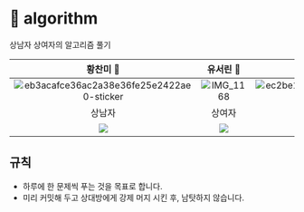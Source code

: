 # 🐾 algorithm
상남자 상여자의 알고리즘 풀기


|황찬미 🦦 |유서린 🦍|김혜진 🦧|
|:------:|:---:|:---:|
|![eb3acafce36ac2a38e36fe25e2422ae0-sticker](https://user-images.githubusercontent.com/86944161/219586142-a04abf10-8dc4-4ac5-8a52-2476e393d51a.png)|![IMG_1168](https://user-images.githubusercontent.com/86944161/219586236-2e8bf6e0-39f6-4477-9ab1-197943ef6056.PNG)|![ec2be16dcaad40d7a9a4eff072116227-sticker](https://user-images.githubusercontent.com/86944161/219586398-f514f18d-3fce-4557-863e-3db985281515.png)|
|상남자|상여자|상초딩|
|<img src="https://img.shields.io/badge/Swift-F05138?style=flat&logo=Swift&logoColor=white"/>|<img src="https://img.shields.io/badge/C++-00599C?style=flat&logo=C++&logoColor=white"/>|<img src="https://img.shields.io/badge/Figma-F24E1E?style=flat&logo=Figma&logoColor=white"/> <img src="https://img.shields.io/badge/Adobe-FF0000?style=flat&logo=Adobe&logoColor=white"/>|

## 규칙
- 하루에 한 문제씩 푸는 것을 목표로 합니다.
- 미리 커밋해 두고 상대방에게 강제 머지 시킨 후, 남탓하지 않습니다.
